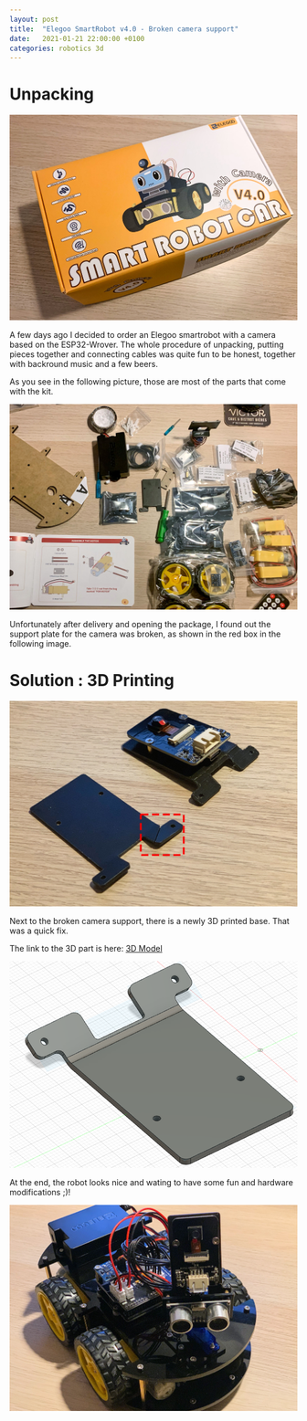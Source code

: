 ```yaml
---
layout: post
title:  "Elegoo SmartRobot v4.0 - Broken camera support"
date:   2021-01-21 22:00:00 +0100
categories: robotics 3d
---
```

# Unpacking

![Elegoo SmartRobot v4.0](/assets/elegoo-001.jpg)

A few days ago I decided to order an Elegoo smartrobot with a camera based on the ESP32-Wrover.
The whole procedure of unpacking, putting pieces together and connecting cables was quite
fun to be honest, together with backround music and a few beers.

As you see in the following picture, those are most of the parts that come with the kit.

![Kit's parts](/assets/elegoo-002.jpg)

Unfortunately after delivery and opening the package, I found out the support plate for the 
camera was broken, as shown in the red box in the following image.

# Solution : 3D Printing

![Camera support plate](/assets/elegoo-003-square.jpg)

Next to the broken camera support, there is a newly 3D printed base. That was a quick fix.

The link to the 3D part is here: [3D Model](https://github.com/cruzgarcia/3d_printing)

![Camera support plate](/assets/elegoo-support-3d.png)

At the end, the robot looks nice and wating to have some fun and hardware modifications ;)!

![Camera support plate](/assets/elegoo-004.jpg)